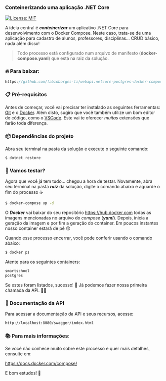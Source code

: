 ### Conteinerizando uma aplicação .NET Core

[![License: MIT](https://img.shields.io/badge/License-MIT-yellow.svg)](https://opensource.org/licenses/MIT)

A ideia central é **_conteinerizar_** um aplicativo .NET Core para desenvolvimento com o Docker Compose. Neste caso, trata-se de uma aplicação para cadastro de alunos, professores, disciplinas... CRUD básico, nada além disso!

> Todo processo está configurado num arquivo de manifesto (**docker-compose.yaml**) que está na raiz da solução.

### 🔥 Para baixar:

```js
https://github.com/fabioborges-ti/webapi.netcore-postgres-docker-compose
```

### 📋 Pré-requisitos
Antes de começar, você vai precisar ter instalado as seguintes ferramentas: [Git]([https://git-scm.com](https://git-scm.com/)) e o [Docker]([https://docs.docker.com/desktop/](https://docs.docker.com/desktop/)). Além disto, sugiro que você também utilize um bom editor de código, como o [VSCode]([https://code.visualstudio.com/]  (https://code.visualstudio.com/)). Este vai te oferecer _muitas_ extensões que farão toda diferença.

### 📦 Dependências do projeto
Abra seu terminal na pasta da solução e execute o seguinte comando: 

```bash
$ dotnet restore
```

### 🤞 Vamos testar?
Agora que você já tem tudo... chegou a hora de testar. Novamente, abra seu terminal na pasta **_raiz_** da solução, digite o comando abaixo e aguarde o fim do processo ☕

```bash
$ docker-compose up -d 
```
O **_Docker_** vai baixar do seu repositório https://hub.docker.com todas as imagens mencionadas no arquivo do _compose_ (**_yaml_**). Depois, inicia a geração da imagem e por fim a geração do container. Em poucos instantes nosso container estará de pé 😲

Quando esse processo encerrar, você pode conferir usando o comando abaixo:

```bash
$ docker ps  
```
Atente para os seguintes containers:

```bash
smartschool
postgres
```

Se estes foram listados, sucesso! 🤗 Já podemos fazer nossa primeira chamada da API. 👋🏼

### 📝 Documentação da API

Para acessar a documentação da API e seus recursos, acesse: 

```bash
http://localhost:8080/swagger/index.html
```

### 📚 Para mais informações:

Se você não conhece muito sobre este processo e quer mais detalhes, consulte em:

https://docs.docker.com/compose/

E bom estudos! 🚀

